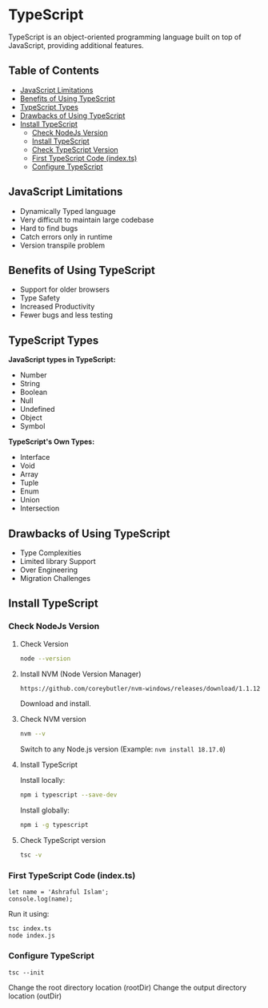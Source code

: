 # TypeScript

TypeScript is an object-oriented programming language built on top of JavaScript, providing additional features.

## Table of Contents

- [JavaScript Limitations](#javascript-limitations)
- [Benefits of Using TypeScript](#benefits-of-using-typescript)
- [TypeScript Types](#typescript-types)
- [Drawbacks of Using TypeScript](#drawbacks-of-using-typescript)
- [Install TypeScript](#install-typescript)
  - [Check NodeJs Version](#check-nodejs-version)
  - [Install TypeScript](#install-typescript-1)
  - [Check TypeScript Version](#check-typescript-version)
  - [First TypeScript Code (index.ts)](#first-typescript-code-indexts)
  - [Configure TypeScript](#configure-typescript)

## JavaScript Limitations

- Dynamically Typed language
- Very difficult to maintain large codebase
- Hard to find bugs
- Catch errors only in runtime
- Version transpile problem

## Benefits of Using TypeScript

- Support for older browsers
- Type Safety
- Increased Productivity
- Fewer bugs and less testing

## TypeScript Types

**JavaScript types in TypeScript:**
- Number
- String
- Boolean
- Null
- Undefined
- Object
- Symbol

**TypeScript's Own Types:**
- Interface
- Void
- Array
- Tuple
- Enum
- Union
- Intersection

## Drawbacks of Using TypeScript

- Type Complexities
- Limited library Support
- Over Engineering
- Migration Challenges

## Install TypeScript 

### Check NodeJs Version

1. Check Version 
    ```bash 
    node --version 
    ```

2. Install NVM (Node Version Manager)
    ```bash
    https://github.com/coreybutler/nvm-windows/releases/download/1.1.12/nvm-setup.exe
    ```
   Download and install.

3. Check NVM version
    ```bash
    nvm --v
    ```
   Switch to any Node.js version (Example: `nvm install 18.17.0`)

4. Install TypeScript

    Install locally:
    ```bash
    npm i typescript --save-dev
    ``` 
    Install globally:
    ```bash
    npm i -g typescript
    ```

5. Check TypeScript version
    ```bash
    tsc -v
    ```

### First TypeScript Code (index.ts)


    let name = 'Ashraful Islam';
    console.log(name);

Run it using:

    tsc index.ts
    node index.js

### Configure TypeScript

    tsc --init

Change the root directory location (rootDir)
Change the output directory location (outDir)